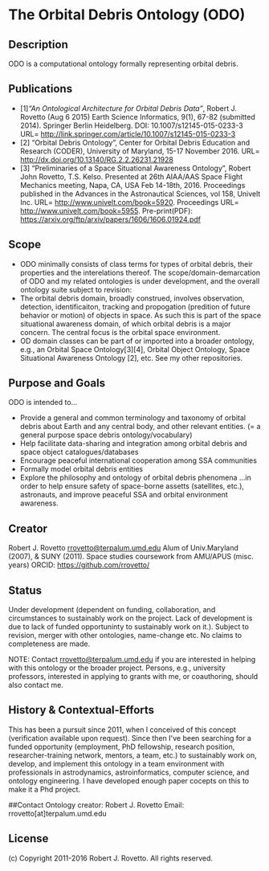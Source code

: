 # The Orbital Debris Ontology (ODO)

## Description
ODO is a computational ontology formally representing orbital debris. 

## Publications
* [1]_“An Ontological Architecture for Orbital Debris Data”_, Robert J. Rovetto (Aug 6 2015) Earth Science Informatics, 9(1), 67-82 (submitted 2014). Springer Berlin Heidelberg. DOI: 10.1007/s12145-015-0233-3 
URL= http://link.springer.com/article/10.1007/s12145-015-0233-3
* [2] “Orbital Debris Ontology”, Center for Orbital Debris Education and Research (CODER), University of Maryland, 15-17 November 2016. URL= http://dx.doi.org/10.13140/RG.2.2.26231.21928
* [3] “Preliminaries of a Space Situational Awareness Ontology”, Robert John Rovetto, T.S. Kelso. Presented at 26th AIAA/AAS Space Flight Mechanics meeting, Napa, CA, USA Feb 14-18th, 2016. Proceedings published in the Advances in the Astronautical Sciences, vol 158, Univelt Inc. URL= http://www.univelt.com/book=5920. Proceedings URL= http://www.univelt.com/book=5955. Pre-print(PDF): https://arxiv.org/ftp/arxiv/papers/1606/1606.01924.pdf

## Scope
* ODO minimally consists of class terms for types of orbital debris, their properties and the interelations thereof.
The scope/domain-demarcation of ODO and my related ontologies is under development, and the overall ontology suite subject to revision:
* The orbital debris domain, broadly construed, involves observation, detection, identificaiton, tracking and propogation (predition of future behavior or motion) of objects in space. As such this is part of the space situational awareness domain, of which orbital debris is a major concern. The central focus is the orbital space environment. 
* OD domain classes can be part of or imported into a broader ontology, e.g., an Orbital Space Ontology[3][4], Orbital Object Ontology, Space Situational Awareness Ontology [2], etc. See my other repositories. 

## Purpose and Goals
ODO is intended to...
* Provide a general and common terminology and taxonomy of orbital debris about Earth and any central body, and other relevant entities. (= a general purpose space debris ontology/vocabulary)
* Help facilitate data-sharing and integration among orbital debris and space object catalogues/databases
* Encourage peaceful international cooperation among SSA communities
* Formally model orbital debris entities
* Explore the philosophy and ontology of orbital debris phenomena 
...in order to help ensure safety of space-borne assetts (satellites, etc.), astronauts, and improve peaceful SSA and orbital environment awareness.

## Creator
Robert J. Rovetto
rrovetto@terpalum.umd.edu
Alum of Univ.Maryland (2007), & SUNY (2011). Space studies coursework from AMU/APUS (misc. years)
ORCID: https://github.com/rrovetto/

## Status
Under development (dependent on funding, collaboration, and circumstances to sustainably work on the project. Lack of development is due to lack of funded opportuninty to sustainably work on it.).
Subject to revision, merger with other ontologies, name-change etc.
No claims to completeness are made.

NOTE: Contact rrovetto@terpalum.umd.edu if you are interested in helping with this ontology or the broader project. Persons, e.g., university professors, interested in applying to grants with me, or coauthoring, should also contact me.

## History & Contextual-Efforts
This has been a pursuit since 2011, when I conceived of this concept (verification available upon request).  Since then I've been searching for a funded opportunity (employment, PhD fellowship, research position, researcher-training network, mentors, a team, etc.) to sustainably work on, develop, and implement this ontology in a team environment with professionals in astrodynamics, astroinformatics, computer science, and ontology engineering. I have developed enough paper cocepts on this to make it a Phd project.

##Contact
Ontology creator: Robert J. Rovetto
Email: rrovetto[at]terpalum.umd.edu

## License
(c) Copyright 2011-2016 Robert J. Rovetto. All rights reserved.
